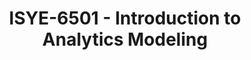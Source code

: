---
layout: course
title: ISYE-6501 - Introduction to Analytics Modeling
aliases: IAM
course_id: ISYE-6501
permalink: /ISYE-6501/
avg_difficulty: 2.81
avg_rating: 4.15
avg_workload: 9.64
type: course_page
---
